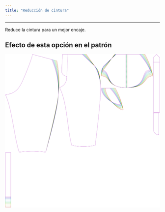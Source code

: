 ```yaml
---
title: "Reducción de cintura"
---
```


***

Reduce la cintura para un mejor encaje.

## Efecto de esta opción en el patrón

![Esta imagen muestra el efecto de esta opción superponiendo varias variantes que tienen un valor diferente para esta opción](cornelius_waistreduction_sample.svg "Efecto de esta opción en el patrón")
